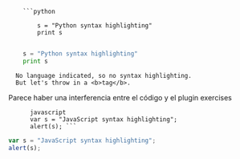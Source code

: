         ```python

            s = "Python syntax highlighting"
            print s

```python

    s = "Python syntax highlighting"
    print s

```

```
  No language indicated, so no syntax highlighting.
  But let's throw in a <b>tag</b>.
```

Parece haber una interferencia entre el código y el plugin exercises

          javascript
          var s = "JavaScript syntax highlighting";
          alert(s); ```

```javascript
var s = "JavaScript syntax highlighting";
alert(s);
```
